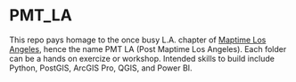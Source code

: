 # PMT_LA
This repo pays homage to the once busy L.A. chapter of <a href="https://maptimela.github.io/">Maptime Los Angeles</a>, hence the name PMT LA (Post Maptime Los Angeles). Each folder can be a hands on exercize or workshop. Intended skills to build include Python, PostGIS, ArcGIS Pro, QGIS, and Power BI.
